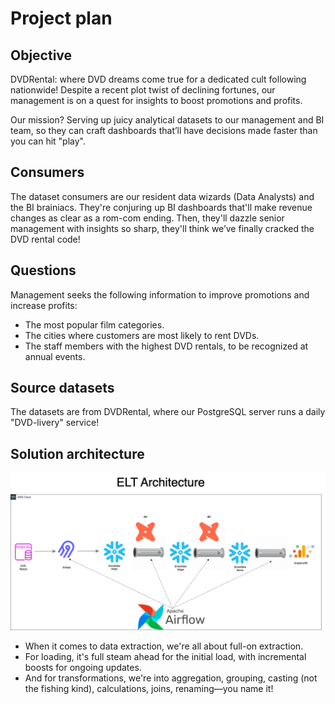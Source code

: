 # Project plan

## Objective

DVDRental: where DVD dreams come true for a dedicated cult following nationwide! Despite a recent plot twist of declining fortunes, our management is on a quest for insights to boost promotions and profits.

Our mission? Serving up juicy analytical datasets to our management and BI team, so they can craft dashboards that’ll have decisions made faster than you can hit "play".

## Consumers

The dataset consumers are our resident data wizards (Data Analysts) and the BI brainiacs. They're conjuring up BI dashboards that'll make revenue changes as clear as a rom-com ending. Then, they'll dazzle senior management with insights so sharp, they'll think we’ve finally cracked the DVD rental code!

## Questions

Management seeks the following information to improve promotions and increase profits:

- The most popular film categories.
- The cities where customers are most likely to rent DVDs.
- The staff members with the highest DVD rentals, to be recognized at annual events.

## Source datasets

The datasets are from DVDRental, where our PostgreSQL server runs a daily "DVD-livery" service!

## Solution architecture

![Logo](https://github.com/rockerben/de-project2/blob/main/docs/elt-architecture.png)

- When it comes to data extraction, we're all about full-on extraction.
- For loading, it's full steam ahead for the initial load, with incremental boosts for ongoing updates.
- And for transformations, we're into aggregation, grouping, casting (not the fishing kind), calculations, joins, renaming—you name it!
